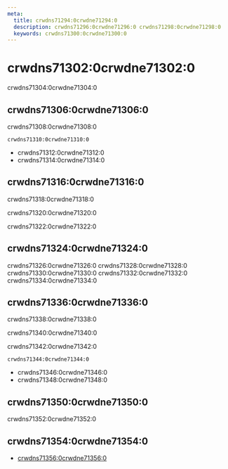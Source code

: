 ```yaml
---
meta:
  title: crwdns71294:0crwdne71294:0
  description: crwdns71296:0crwdne71296:0 crwdns71298:0crwdne71298:0
  keywords: crwdns71300:0crwdne71300:0
---
```


# crwdns71302:0crwdne71302:0
crwdns71304:0crwdne71304:0

<entry-ad />

## crwdns71306:0crwdne71306:0
crwdns71308:0crwdne71308:0

`crwdns71310:0crwdne71310:0`
- crwdns71312:0crwdne71312:0
- crwdns71314:0crwdne71314:0


## crwdns71316:0crwdne71316:0
crwdns71318:0crwdne71318:0

  crwdns71320:0crwdne71320:0

  crwdns71322:0crwdne71322:0

## crwdns71324:0crwdne71324:0
crwdns71326:0crwdne71326:0
<alert type="success">crwdns71328:0crwdne71328:0</alert>
<alert type="info">crwdns71330:0crwdne71330:0</alert>
<alert type="warning">crwdns71332:0crwdne71332:0</alert>
<alert type="error">crwdns71334:0crwdne71334:0</alert>

## crwdns71336:0crwdne71336:0
crwdns71338:0crwdne71338:0

  crwdns71340:0crwdne71340:0

  crwdns71342:0crwdne71342:0

  `crwdns71344:0crwdne71344:0`
  - crwdns71346:0crwdne71346:0
  - crwdns71348:0crwdne71348:0

## crwdns71350:0crwdne71350:0
crwdns71352:0crwdne71352:0

## crwdns71354:0crwdne71354:0
  - [crwdns71356:0crwdne71356:0]()

<doc-footer />
